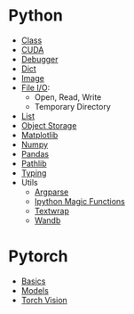 # Python 
- [Class](./tutorials/class.md)
- [CUDA](./tutorials/cuda.md)
- [Debugger](./tutorials/debugger_tips.md)
- [Dict](./tutorials/dict.md)
- [Image](./tutorials/image.md)
- [File I/O](./tutorials/file_io.md): 
  - Open, Read, Write
  - Temporary Directory
- [List](./tutorials/list.md)
- [Object Storage](./object_storage.md)
- [Matplotlib](./tutorials/matplotlib.md)
- [Numpy](./tutorials/numpy.md)
- [Pandas](./tutorials/pandas.md)
- [Pathlib](./tutorials/pathlib.md)
- [Typing](./tutorials/typing.md)
- Utils
  - [Argparse](./tutorials/argparse.md)
  - [Ipython Magic Functions](./tutorials/ipython_magic_functions.md)
  - [Textwrap](./tutorials/textwrap.md)
  - [Wandb](./tutorials/wandb.md)
# Pytorch
- [Basics](./tutorials/torch_basics.md)
- [Models](./tutorials/torch_models.md)
- [Torch Vision](./tutorials/torch_vision.md)
